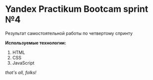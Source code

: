 # Yandex Practikum Bootcam sprint №4

Результат самостоятельной работы по четвертому спринту

**Используемые технологии:**
1. HTML
2. CSS
3. JavaScript

*that's all, folks!*
